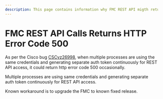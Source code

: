 ```yaml
---
description: This page contains information why FMC REST API migth return HTTP Error Code 500 on discovery.
---
```


# FMC REST API Calls Returns HTTP Error Code 500

As per the Cisco bug [CSCvz26998](https://bst.cisco.com/bugsearch/bug/CSCvz26998), when multiple processes are using the same credentials and generating separate auth token continuously for REST API access, it could return http error code 500 occasionally.

Multiple processes are using same credentials and generating separate auth token continuously for REST API access.

Known workaround is to upgrade the FMC to known fixed release.
